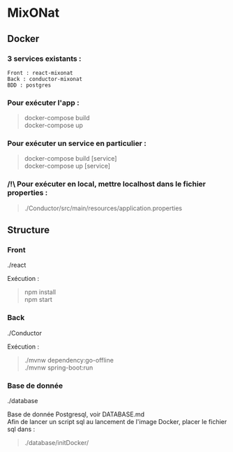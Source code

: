 # MixONat

## Docker


### 3 services existants :
```
Front : react-mixonat
Back : conductor-mixonat
BDD : postgres
```

### Pour exécuter l'app :
> docker-compose build \
> docker-compose up

### Pour exécuter un service en particulier :
> docker-compose build [service] \
> docker-compose up [service]

### /!\ Pour exécuter en local, mettre localhost dans le fichier properties :
> ./Conductor/src/main/resources/application.properties

## Structure


### Front

./react

Exécution :
> npm install \
> npm start

### Back

./Conductor 

Exécution :
> ./mvnw dependency:go-offline \
> ./mvnw spring-boot:run

### Base de donnée

./database

Base de donnée Postgresql, voir DATABASE.md \
Afin de lancer un script sql au lancement de l'image Docker, placer le fichier sql dans :
> ./database/initDocker/